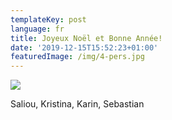 ```yaml
---
templateKey: post
language: fr
title: Joyeux Noël et Bonne Année!
date: '2019-12-15T15:52:23+01:00'
featuredImage: /img/4-pers.jpg
---
```

![](/img/4-pers.jpg)

Saliou, Kristina, Karin, Sebastian
